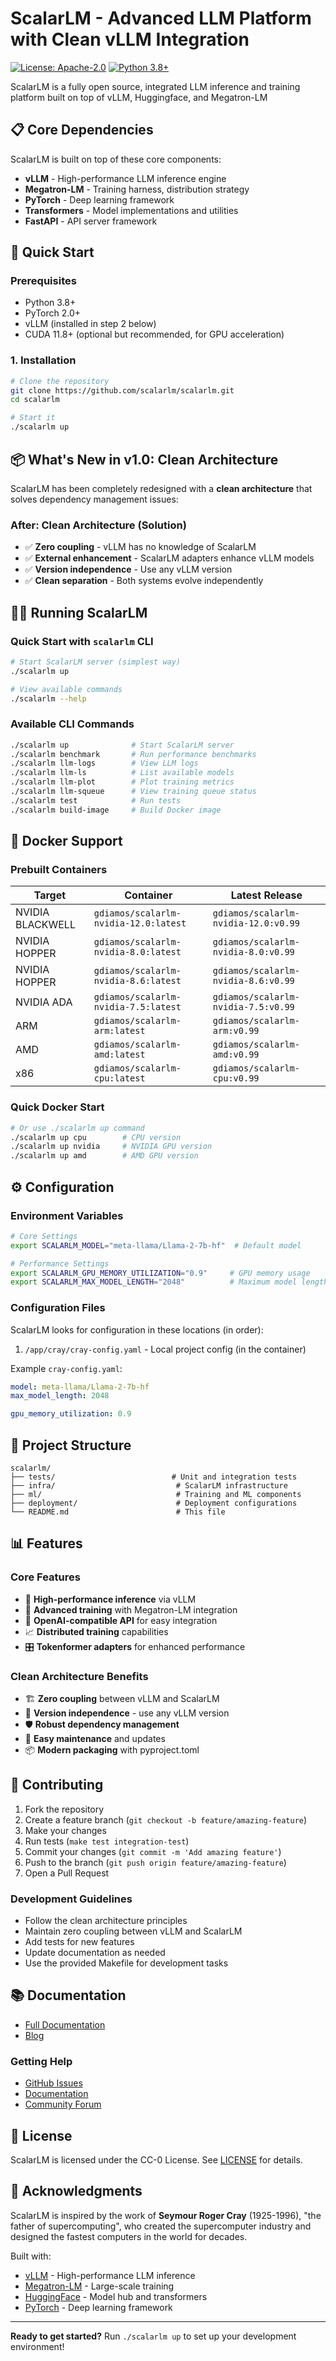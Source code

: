 # ScalarLM - Advanced LLM Platform with Clean vLLM Integration

[![License: Apache-2.0](https://img.shields.io/badge/License-Apache%202.0-blue.svg)](https://opensource.org/licenses/Apache-2.0)
[![Python 3.8+](https://img.shields.io/badge/python-3.8+-blue.svg)](https://www.python.org/downloads/)

ScalarLM is a fully open source, integrated LLM inference and training platform built on top of vLLM, Huggingface, and Megatron-LM

## 📋 Core Dependencies

ScalarLM is built on top of these core components:
- **vLLM** - High-performance LLM inference engine
- **Megatron-LM** - Training harness, distribution strategy
- **PyTorch** - Deep learning framework
- **Transformers** - Model implementations and utilities
- **FastAPI** - API server framework

## 🚀 Quick Start

### Prerequisites

- Python 3.8+
- PyTorch 2.0+
- vLLM (installed in step 2 below)
- CUDA 11.8+ (optional but recommended, for GPU acceleration)

### 1. Installation

```bash
# Clone the repository
git clone https://github.com/scalarlm/scalarlm.git
cd scalarlm

# Start it
./scalarlm up

```

## 📦 What's New in v1.0: Clean Architecture

ScalarLM has been completely redesigned with a **clean architecture** that solves dependency management issues:

### After: Clean Architecture (Solution)
- ✅ **Zero coupling** - vLLM has no knowledge of ScalarLM
- ✅ **External enhancement** - ScalarLM adapters enhance vLLM models
- ✅ **Version independence** - Use any vLLM version
- ✅ **Clean separation** - Both systems evolve independently


## 🏃‍♂️ Running ScalarLM

### Quick Start with `scalarlm` CLI

```bash
# Start ScalarLM server (simplest way)
./scalarlm up

# View available commands
./scalarlm --help
```

### Available CLI Commands

```bash
./scalarlm up              # Start ScalarLM server
./scalarlm benchmark       # Run performance benchmarks
./scalarlm llm-logs        # View LLM logs
./scalarlm llm-ls          # List available models
./scalarlm llm-plot        # Plot training metrics
./scalarlm llm-squeue      # View training queue status
./scalarlm test            # Run tests
./scalarlm build-image     # Build Docker image
```

## 🐳 Docker Support

### Prebuilt Containers

| Target | Container | Latest Release |
|--------|-----------|----------------|
| NVIDIA BLACKWELL | `gdiamos/scalarlm-nvidia-12.0:latest` | `gdiamos/scalarlm-nvidia-12.0:v0.99` |
| NVIDIA HOPPER    | `gdiamos/scalarlm-nvidia-8.0:latest`  | `gdiamos/scalarlm-nvidia-8.0:v0.99`  |
| NVIDIA HOPPER    | `gdiamos/scalarlm-nvidia-8.6:latest`  | `gdiamos/scalarlm-nvidia-8.6:v0.99`  |
| NVIDIA ADA       | `gdiamos/scalarlm-nvidia-7.5:latest`  | `gdiamos/scalarlm-nvidia-7.5:v0.99`  |
| ARM              | `gdiamos/scalarlm-arm:latest`         | `gdiamos/scalarlm-arm:v0.99`         |
| AMD              | `gdiamos/scalarlm-amd:latest`         | `gdiamos/scalarlm-amd:v0.99`         |
| x86              | `gdiamos/scalarlm-cpu:latest`         | `gdiamos/scalarlm-cpu:v0.99`         |

### Quick Docker Start

```bash
# Or use ./scalarlm up command
./scalarlm up cpu        # CPU version
./scalarlm up nvidia     # NVIDIA GPU version
./scalarlm up amd        # AMD GPU version
```

## ⚙️ Configuration

### Environment Variables

```bash
# Core Settings
export SCALARLM_MODEL="meta-llama/Llama-2-7b-hf"  # Default model

# Performance Settings
export SCALARLM_GPU_MEMORY_UTILIZATION="0.9"     # GPU memory usage
export SCALARLM_MAX_MODEL_LENGTH="2048"          # Maximum model length
```

### Configuration Files

ScalarLM looks for configuration in these locations (in order):
1. `/app/cray/cray-config.yaml` - Local project config (in the container)

Example `cray-config.yaml`:
```yaml
model: meta-llama/Llama-2-7b-hf
max_model_length: 2048

gpu_memory_utilization: 0.9
```

## 📂 Project Structure

```
scalarlm/
├── tests/                          # Unit and integration tests
├── infra/                           # ScalarLM infrastructure
├── ml/                              # Training and ML components
├── deployment/                      # Deployment configurations
└── README.md                        # This file
```

## 📊 Features

### Core Features
- 🚀 **High-performance inference** via vLLM
- 🎯 **Advanced training** with Megatron-LM integration
- 🔌 **OpenAI-compatible API** for easy integration
- 📈 **Distributed training** capabilities
- 🎛️ **Tokenformer adapters** for enhanced performance

### Clean Architecture Benefits
- 🏗️ **Zero coupling** between vLLM and ScalarLM
- 🔄 **Version independence** - use any vLLM version
- 🛡️ **Robust dependency management**
- 🔧 **Easy maintenance** and updates
- 📦 **Modern packaging** with pyproject.toml

## 🤝 Contributing

1. Fork the repository
2. Create a feature branch (`git checkout -b feature/amazing-feature`)
3. Make your changes
4. Run tests (`make test integration-test`)
5. Commit your changes (`git commit -m 'Add amazing feature'`)
6. Push to the branch (`git push origin feature/amazing-feature`)
7. Open a Pull Request

### Development Guidelines

- Follow the clean architecture principles
- Maintain zero coupling between vLLM and ScalarLM
- Add tests for new features
- Update documentation as needed
- Use the provided Makefile for development tasks

## 📚 Documentation

- [Full Documentation](https://www.scalarlm.com)
- [Blog](https://www.scalarlm.com/blog)


### Getting Help

- [GitHub Issues](https://github.com/scalarlm/scalarlm/issues)
- [Documentation](https://www.scalarlm.com)
- [Community Forum](https://github.com/scalarlm/scalarlm/discussions)

## 📄 License

ScalarLM is licensed under the CC-0 License. See [LICENSE](LICENSE) for details.

## 🙏 Acknowledgments

ScalarLM is inspired by the work of **Seymour Roger Cray** (1925-1996), "the father of supercomputing", who created the supercomputer industry and designed the fastest computers in the world for decades.

Built with:
- [vLLM](https://github.com/vllm-project/vllm) - High-performance LLM inference
- [Megatron-LM](https://github.com/NVIDIA/Megatron-LM) - Large-scale training
- [HuggingFace](https://huggingface.co/) - Model hub and transformers
- [PyTorch](https://pytorch.org/) - Deep learning framework

---

**Ready to get started?** Run `./scalarlm up` to set up your development environment!
